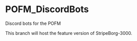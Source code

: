 # POFM_DiscordBots
Discord bots for the POFM

This branch will host the feature version of StripeBorg-3000.
